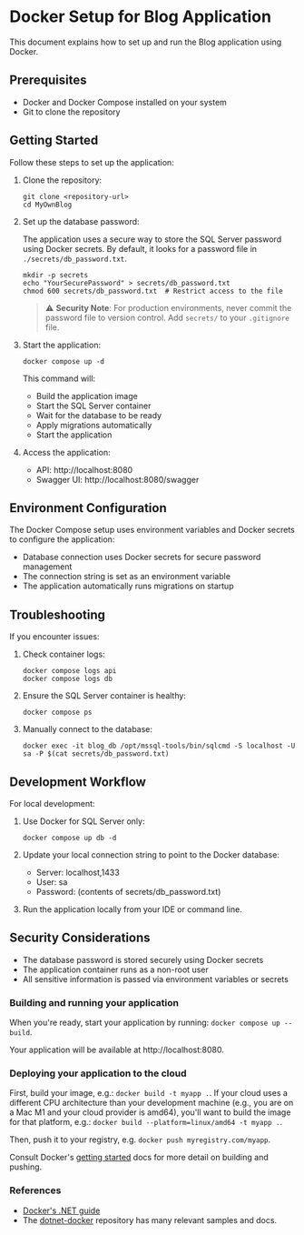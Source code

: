 # Docker Setup for Blog Application

This document explains how to set up and run the Blog application using Docker.

## Prerequisites

- Docker and Docker Compose installed on your system
- Git to clone the repository

## Getting Started

Follow these steps to set up the application:

1. Clone the repository:
   ```
   git clone <repository-url>
   cd MyOwnBlog
   ```

2. Set up the database password:
   
   The application uses a secure way to store the SQL Server password using Docker secrets. By default, it looks for a password file in `./secrets/db_password.txt`.

   ```
   mkdir -p secrets
   echo "YourSecurePassword" > secrets/db_password.txt
   chmod 600 secrets/db_password.txt  # Restrict access to the file
   ```

   > ⚠️ **Security Note**: For production environments, never commit the password file to version control. Add `secrets/` to your `.gitignore` file.

3. Start the application:
   ```
   docker compose up -d
   ```

   This command will:
   - Build the application image
   - Start the SQL Server container
   - Wait for the database to be ready
   - Apply migrations automatically
   - Start the application

4. Access the application:
   - API: http://localhost:8080
   - Swagger UI: http://localhost:8080/swagger

## Environment Configuration

The Docker Compose setup uses environment variables and Docker secrets to configure the application:

- Database connection uses Docker secrets for secure password management
- The connection string is set as an environment variable
- The application automatically runs migrations on startup

## Troubleshooting

If you encounter issues:

1. Check container logs:
   ```
   docker compose logs api
   docker compose logs db
   ```

2. Ensure the SQL Server container is healthy:
   ```
   docker compose ps
   ```

3. Manually connect to the database:
   ```
   docker exec -it blog_db /opt/mssql-tools/bin/sqlcmd -S localhost -U sa -P $(cat secrets/db_password.txt)
   ```

## Development Workflow

For local development:

1. Use Docker for SQL Server only:
   ```
   docker compose up db -d
   ```

2. Update your local connection string to point to the Docker database:
   - Server: localhost,1433
   - User: sa
   - Password: (contents of secrets/db_password.txt)

3. Run the application locally from your IDE or command line.

## Security Considerations

- The database password is stored securely using Docker secrets
- The application container runs as a non-root user
- All sensitive information is passed via environment variables or secrets

### Building and running your application

When you're ready, start your application by running:
`docker compose up --build`.

Your application will be available at http://localhost:8080.

### Deploying your application to the cloud

First, build your image, e.g.: `docker build -t myapp .`.
If your cloud uses a different CPU architecture than your development
machine (e.g., you are on a Mac M1 and your cloud provider is amd64),
you'll want to build the image for that platform, e.g.:
`docker build --platform=linux/amd64 -t myapp .`.

Then, push it to your registry, e.g. `docker push myregistry.com/myapp`.

Consult Docker's [getting started](https://docs.docker.com/go/get-started-sharing/)
docs for more detail on building and pushing.

### References
* [Docker's .NET guide](https://docs.docker.com/language/dotnet/)
* The [dotnet-docker](https://github.com/dotnet/dotnet-docker/tree/main/samples)
  repository has many relevant samples and docs.